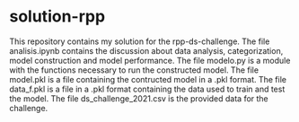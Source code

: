 # solution-rpp
This repository contains my solution for the rpp-ds-challenge. 
The file analisis.ipynb contains the discussion about data analysis, categorization, model construction and model performance.
The file modelo.py is a module with the functions necessary to run the constructed model.
The file model.pkl is a file containing the contructed model in a .pkl format.
The file data_f.pkl is a file  in a .pkl format containing the data used to train and test the model.
The file ds_challenge_2021.csv is the provided data for the challenge.
